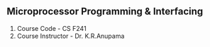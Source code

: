 ## Microprocessor Programming & Interfacing

1. Course Code - CS F241
2. Course Instructor - Dr. K.R.Anupama
